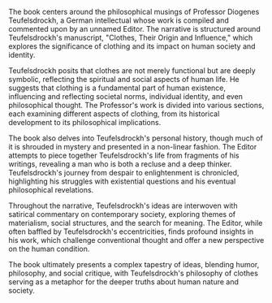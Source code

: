 The book centers around the philosophical musings of Professor Diogenes Teufelsdrockh, a German intellectual whose work is compiled and commented upon by an unnamed Editor. The narrative is structured around Teufelsdrockh's manuscript, "Clothes, Their Origin and Influence," which explores the significance of clothing and its impact on human society and identity.

Teufelsdrockh posits that clothes are not merely functional but are deeply symbolic, reflecting the spiritual and social aspects of human life. He suggests that clothing is a fundamental part of human existence, influencing and reflecting societal norms, individual identity, and even philosophical thought. The Professor's work is divided into various sections, each examining different aspects of clothing, from its historical development to its philosophical implications.

The book also delves into Teufelsdrockh's personal history, though much of it is shrouded in mystery and presented in a non-linear fashion. The Editor attempts to piece together Teufelsdrockh's life from fragments of his writings, revealing a man who is both a recluse and a deep thinker. Teufelsdrockh's journey from despair to enlightenment is chronicled, highlighting his struggles with existential questions and his eventual philosophical revelations.

Throughout the narrative, Teufelsdrockh's ideas are interwoven with satirical commentary on contemporary society, exploring themes of materialism, social structures, and the search for meaning. The Editor, while often baffled by Teufelsdrockh's eccentricities, finds profound insights in his work, which challenge conventional thought and offer a new perspective on the human condition.

The book ultimately presents a complex tapestry of ideas, blending humor, philosophy, and social critique, with Teufelsdrockh's philosophy of clothes serving as a metaphor for the deeper truths about human nature and society.